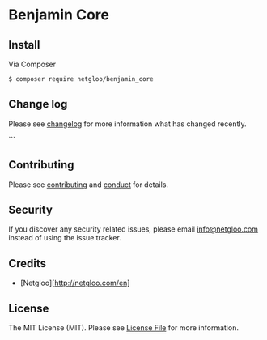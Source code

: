 # Benjamin Core

<!-- [![Latest Version on Packagist][ico-version]][link-packagist] -->
<!-- [![Software License][ico-license]](license.md) -->
<!-- [![Build Status][ico-travis]][link-travis] -->
<!-- [![Coverage Status][ico-scrutinizer]][link-scrutinizer] -->
<!-- [![Quality Score][ico-code-quality]][link-code-quality] -->
<!-- [![Total Downloads][ico-downloads]][link-downloads] -->

## Install

Via Composer

``` bash
$ composer require netgloo/benjamin_core
```

<!--
## Usage

``` php
$skeleton = new League\Skeleton();
echo $skeleton->echoPhrase('Hello, League!');
```
-->

## Change log

Please see [changelog](changelog.md) for more information what has changed recently.

<!--
## Testing

``` bash
$ composer test
-->```

## Contributing

Please see [contributing](contributing.md) and [conduct](conduct.md) for details.

## Security

If you discover any security related issues, please email info@netgloo.com instead of using the issue tracker.

## Credits

- [Netgloo][http://netgloo.com/en]

<!--
- [All Contributors][link-contributors]
-->

## License

The MIT License (MIT). Please see [License File](LICENSE.md) for more information.

[ico-version]: https://img.shields.io/packagist/v/netgloo/benjamin_core.svg?style=flat-square
[ico-license]: https://img.shields.io/badge/license-MIT-brightgreen.svg?style=flat-square
[ico-travis]: https://img.shields.io/travis/netgloo/benjamin_core/master.svg?style=flat-square
[ico-scrutinizer]: https://img.shields.io/scrutinizer/coverage/g/netgloo/benjamin_core.svg?style=flat-square
[ico-code-quality]: https://img.shields.io/scrutinizer/g/netgloo/benjamin_core.svg?style=flat-square
[ico-downloads]: https://img.shields.io/packagist/dt/netgloo/benjamin_core.svg?style=flat-square

[link-packagist]: https://packagist.org/packages/netgloo/benjamin_core
[link-travis]: https://travis-ci.org/netgloo/benjamin_core
[link-scrutinizer]: https://scrutinizer-ci.com/g/netgloo/benjamin_core/code-structure
[link-code-quality]: https://scrutinizer-ci.com/g/netgloo/benjamin_core
[link-downloads]: https://packagist.org/packages/netgloo/benjamin_core
[link-author]: https://github.com/netgloo
[link-contributors]: ../../contributors
